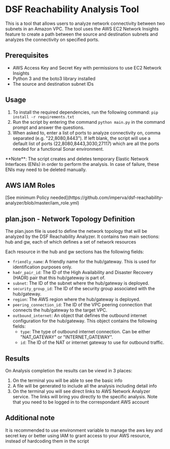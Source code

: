 <div class="markdown prose w-full break-words dark:prose-invert light">
   <h1>DSF Reachability Analysis Tool</h1>
   <p>This is a tool that allows users to analyze network connectivity between two subnets in an Amazon VPC. The tool uses the AWS EC2 Network Insights feature to create a path between the source and destination subnets and analyzes the connectivity on specified ports.</p>
   <h2>Prerequisites</h2>
   <ul>
      <li>AWS Access Key and Secret Key with permissions to use EC2 Network Insights</li>
      <li>Python 3 and the boto3 library installed</li>
      <li>The source and destination subnet IDs</li>
   </ul>
   <h2>Usage</h2>
   <ol>
      <li>To install the required dependencies, run the following command: <code>pip install -r requirements.txt</code></li>
      <li>Run the script by entering the command <code>python main.py</code> in the command prompt and answer the questions.</li>
      <li>When asked to, enter a list of ports to analyze connectivity on, comma separated (e.g. "22,8080,8443"). If left blank, the script will use a default list of ports (22,8080,8443,3030,27117) which are all the ports needed for a functional Sonar environment.</li>
   </ol>
   <p>
         **Note**: The script creates and deletes temporary Elastic Network Interfaces (ENIs) in order to perform the analysis. In case of failure, these ENIs may need to be deleted manually.
   </p>
    <h2>AWS IAM Roles</h2>
    <p>
    [See minimum Policy needed](https://github.com/imperva/dsf-reachability-analyzer/blob/master/iam_role.yml)
    </p>
    <h2>plan.json - Network Topology Definition</h2>
    <p>The plan.json file is used to define the network topology that will be analyzed by the DSF Reachability Analyzer. It contains two main sections: hub and gw, each of which defines a set of network resources
    </p>
    <p>
      Each resource in the hub and gw sections has the following fields:
    </p>
    <ul>
      <li><code>friendly_name</code>: A friendly name for the hub/gateway. This is used for identification purposes only.</li>
      <li><code>hadr_pair_id</code>: The ID of the High Availability and Disaster Recovery (HADR) pair that this hub/gateway is part of.</li>
      <li><code>subnet</code>: The ID of the subnet where the hub/gateway is deployed.</li>
      <li><code>security_group_id</code>: The ID of the security group associated with the hub/gateway.</li>
      <li><code>region</code>: The AWS region where the hub/gateway is deployed.</li>
      <li><code>peering_connection_id</code>: The ID of the VPC peering connection that connects the hub/gateway to the target VPC.</li>
      <li><code>outbound_internet</code>: An object that defines the outbound internet configuration for the hub/gateway. This object contains the following fields:
          <ul>
            <li><code>type</code>: The type of outbound internet connection. Can be either "NAT_GATEWAY" or "INTERNET_GATEWAY".</li>
            <li><code>id</code>: The ID of the NAT or internet gateway to use for outbound traffic.</li>
          </ul>
      </li>
    </ul>
    <h2>Results</h2>
   <p>On Analysis completion the results can be viewd in 3 places:
   <ol>
      <li>On the terminal you will be able to see the basic info</li>
       <li>A file will be generated to include all the analysis including detail info</li>
       <li>On the terminal you will see direct links to AWS Network Analyzer service. The links will bring you directly to the specific analysis. Note that you need to be logged in to the correspondant AWS account</li>
   </ol>
   </p>
   <h2>Additional note</h2>
   <p>It is recommended to use environment variable to manage the aws key and secret key or better using IAM to grant access to your AWS resource, instead of hardcoding them in the script</p>
</div>

